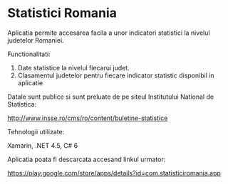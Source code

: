 # Statistici Romania

Aplicatia permite accesarea facila a unor indicatori statistici la nivelul judetelor Romaniei.

Functionalitati:

1. Date statistice la nivelul fiecarui judet.
2. Clasamentul judetelor pentru fiecare indicator statistic disponibil in aplicatie

Datale sunt publice si sunt preluate de pe siteul Institutului National de Statistica:

http://www.insse.ro/cms/ro/content/buletine-statistice

Tehnologii utilizate:

Xamarin, .NET 4.5, C# 6

Aplicatia poata fi descarcata accesand linkul urmator:

https://play.google.com/store/apps/details?id=com.statisticiromania.app